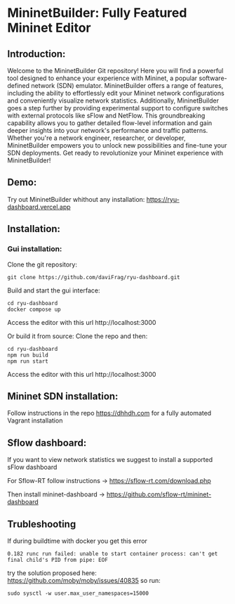 # MininetBuilder: Fully Featured Mininet Editor

## Introduction:
Welcome to the MininetBuilder Git repository! Here you will find a powerful tool designed to enhance your experience with Mininet, a popular software-defined network (SDN) emulator. MininetBuilder offers a range of features, including the ability to effortlessly edit your Mininet network configurations and conveniently visualize network statistics. Additionally, MininetBuilder goes a step further by providing experimental support to configure switches with external protocols like sFlow and NetFlow. This groundbreaking capability allows you to gather detailed flow-level information and gain deeper insights into your network's performance and traffic patterns. Whether you're a network engineer, researcher, or developer, MininetBuilder empowers you to unlock new possibilities and fine-tune your SDN deployments. Get ready to revolutionize your Mininet experience with MininetBuilder!

## Demo:
Try out MininetBuilder whithout any installation: https://ryu-dashboard.vercel.app

## Installation:
### Gui installation:
Clone the git repository:
```
git clone https://github.com/daviFrag/ryu-dashboard.git
```
Build and start the gui interface:
```
cd ryu-dashboard
docker compose up
```
Access the editor with this url http://localhost:3000

Or build it from source:
Clone the repo and then:
```
cd ryu-dashboard
npm run build
npm run start
```
Access the editor with this url http://localhost:3000

## Mininet SDN installation:
Follow instructions in the repo https://dhhdh.com for a fully automated Vagrant installation

## Sflow dashboard:
If you want to view network statistics we suggest to install a supported sFlow dashboard

For Sflow-RT follow instructions -> https://sflow-rt.com/download.php

Then install mininet-dashboard -> https://github.com/sflow-rt/mininet-dashboard

## Trubleshooting
If during buildtime with docker you get this error
```
0.182 runc run failed: unable to start container process: can't get final child's PID from pipe: EOF
```
try the solution proposed here: https://github.com/moby/moby/issues/40835
so run: 
```
sudo sysctl -w user.max_user_namespaces=15000
```


